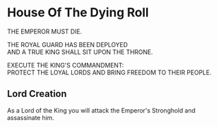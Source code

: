 # House Of The Dying Roll
  
THE EMPEROR MUST DIE.  
  
THE ROYAL GUARD HAS BEEN DEPLOYED  
AND A TRUE KING SHALL SIT UPON THE THRONE.  
  
EXECUTE THE KING'S COMMANDMENT:  
PROTECT THE LOYAL LORDS AND BRING FREEDOM TO THEIR PEOPLE.  
  
  
## Lord Creation  
  
As a Lord of the King you will attack the Emperor's Stronghold and assassinate him.
